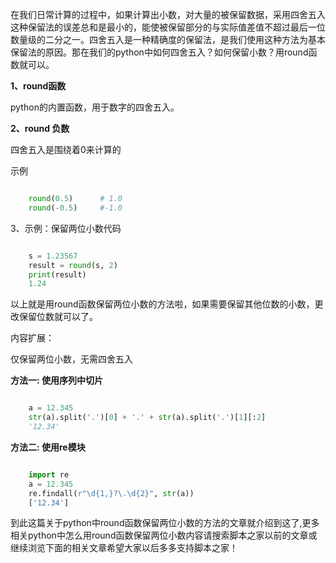 在我们日常计算的过程中，如果计算出小数，对大量的被保留数据，采用四舍五入这种保留法的误差总和是最小的，能使被保留部分的与实际值差值不超过最后一位数量级的二分之一。四舍五入是一种精确度的保留法，是我们使用这种方法为基本保留法的原因。那在我们的python中如何四舍五入？如何保留小数？用round函数就可以。

**1、round函数**

python的内置函数，用于数字的四舍五入。

**2、round 负数**  

四舍五入是围绕着0来计算的  

示例

```python

    round(0.5)      # 1.0
    round(-0.5)     #-1.0
```

3、示例：保留两位小数代码

```python

    s = 1.23567
    result = round(s, 2)
    print(result)
    1.24
```

以上就是用round函数保留两位小数的方法啦，如果需要保留其他位数的小数，更改保留位数就可以了。

内容扩展：

仅保留两位小数，无需四舍五入

**方法一: 使用序列中切片**

```python

    a = 12.345
    str(a).split('.')[0] + '.' + str(a).split('.')[1][:2]
    '12.34'
```

**方法二: 使用re模块**

```python

    import re
    a = 12.345
    re.findall(r"\d{1,}?\.\d{2}", str(a))
    ['12.34']
```

到此这篇关于python中round函数保留两位小数的方法的文章就介绍到这了,更多相关python中怎么用round函数保留两位小数内容请搜索脚本之家以前的文章或继续浏览下面的相关文章希望大家以后多多支持脚本之家！

